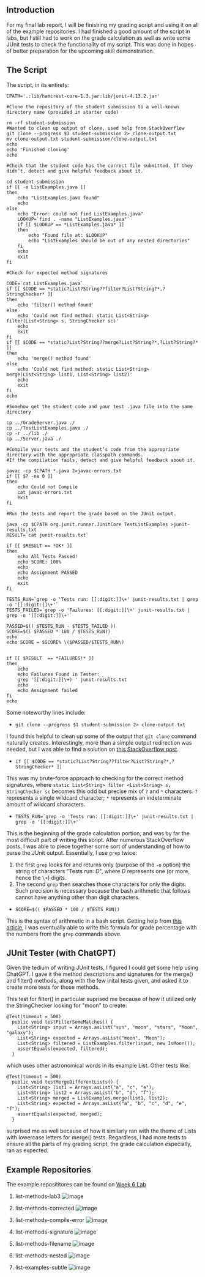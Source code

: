 ## Introduction
For my final lab report, I will be finishing my grading script and using it on all of the example repositories. I had finished a good amount of the script in labs, but I still had to work on the grade calculation as well as write some JUnit tests to check the functionality of my script. This was done in hopes of better preparation for the upcoming skill demonstration.

## The Script
The script, in its entirety:
```
CPATH='.:lib/hamcrest-core-1.3.jar:lib/junit-4.13.2.jar'

#Clone the repository of the student submission to a well-known directory name (provided in starter code)

rm -rf student-submission
#Wanted to clean up output of clone, used help from StackOverflow
git clone --progress $1 student-submission 2> clone-output.txt
mv clone-output.txt student-submission/clone-output.txt
echo
echo 'Finished cloning'
echo

#Check that the student code has the correct file submitted. If they didn’t, detect and give helpful feedback about it.

cd student-submission
if [[ -e ListExamples.java ]]
then
    echo "ListExamples.java found"
    echo
else
    echo "Error: could not find ListExamples.java"
    LOOKUP=`find . -name "ListExamples.java"`
    if [[ $LOOKUP == *ListExamples.java* ]]
    then
        echo "Found file at: $LOOKUP" 
        echo "ListExamples should be out of any nested directories"
    fi
    echo
    exit
fi

#Check for expected method signatures

CODE=`cat ListExamples.java`
if [[ $CODE == *static?List?String??filter?List?String?*,?StringChecker* ]]
then
    echo 'filter() method found'
else
    echo 'Could not find method: static List<String> filter(List<String> s, StringChecker sc)'
    echo
    exit
fi
if [[ $CODE == *static?List?String??merge?List?String?*,?List?String?* ]]
then
    echo 'merge() method found'
else
    echo 'Could not find method: static List<String> merge(List<String> list1, List<String> list2)'
    echo
    exit
fi
echo

#Somehow get the student code and your test .java file into the same directory

cp ../GradeServer.java ./
cp ../TestListExamples.java ./
cp -r ../lib ./
cp ../Server.java ./

#Compile your tests and the student’s code from the appropriate directory with the appropriate classpath commands. 
#If the compilation fails, detect and give helpful feedback about it.

javac -cp $CPATH *.java 2>javac-errors.txt
if [[ $? -ne 0 ]]
then
    echo Could not Compile
    cat javac-errors.txt
    exit
fi

#Run the tests and report the grade based on the JUnit output.

java -cp $CPATH org.junit.runner.JUnitCore TestListExamples >junit-results.txt
RESULT=`cat junit-results.txt`

if [[ $RESULT == *OK* ]]
then
    echo All Tests Passed!
    echo SCORE: 100%
    echo
    echo Assignment PASSED
    echo
    exit
fi

TESTS_RUN=`grep -o 'Tests run: [[:digit:]]\+' junit-results.txt | grep -o '[[:digit:]]\+'`
TESTS_FAILED=`grep -o 'Failures: [[:digit:]]\+' junit-results.txt | grep -o '[[:digit:]]\+'`

PASSED=$(( $TESTS_RUN - $TESTS_FAILED ))
SCORE=$(( $PASSED * 100 / $TESTS_RUN))
echo
echo SCORE = $SCORE% \($PASSED/$TESTS_RUN\)


if [[ $RESULT  == *FAILURES!* ]]
then
    echo
    echo Failures Found in Tester:
    grep '[[:digit:]]\+) ' junit-results.txt
    echo
    echo Assignment failed
fi
echo
```
Some noteworthy lines include:

- `git clone --progress $1 student-submission 2> clone-output.txt`

I found this helpful to clean up some of the output that `git clone` command naturally creates. Interestingly, more than a simple output redirection was needed, but I was able to find a solution on [this StackOverflow post](https://stackoverflow.com/questions/37669115/how-to-capture-full-output-of-git-clone).

- `if [[ $CODE == *static?List?String??filter?List?String?*,?StringChecker* ]]`

This was my brute-force approach to checking for the correct method signatures, where `static List<String> filter <List>String> s, StringChecker sc` becomes this odd but precise mix of `?` and `*` characters. `?` represents a single wildcard character; `*` represents an indeterminate amount of wildcard characters.

- ``` TESTS_RUN=`grep -o 'Tests run: [[:digit:]]\+' junit-results.txt | grep -o '[[:digit:]]\+'` ```

This is the beginning of the grade calculation portion, and was by far the most difficult part of writing this script. After numerous StackOverflow posts, I was able to piece together some sort of understanding of how to parse the JUnit output. Essentially, I use  `grep` twice: 
 1. the first `grep` looks for and returns only (purpose of the  `-o` option) the string of characters "Tests run: *D*", where *D* represents one (or more, hence the `\+`) digits.
 2. The second `grep` then searches those characters for only the digits. Such precision is necessary because the bash arithmetic that follows cannot have anything other than digit characters.

- `SCORE=$(( $PASSED * 100 / $TESTS_RUN))`

This is the syntax of arithmetic in a bash script. Getting help from [this article](https://ryanstutorials.net/bash-scripting-tutorial/bash-arithmetic.php), I was eventually able to write this formula for grade percentage with the numbers from the `grep` commands above.

## JUnit Tester (with ChatGPT)
Given the tedium of writing JUnit tests, I figured I could get some help using ChatGPT. I gave it the method descriptions and signatures for the merge() and filter() methods, along with the few inital tests given, and asked it to create more tests for those methods.

This test for filter() in particular suprised me because of how it utilized only the StringChecker looking for "moon" to create:
```
@Test(timeout = 500)
  public void testFilterSomeMatches() {
    List<String> input = Arrays.asList("sun", "moon", "stars", "Moon", "galaxy");
    List<String> expected = Arrays.asList("moon", "Moon");
    List<String> filtered = ListExamples.filter(input, new IsMoon());
    assertEquals(expected, filtered);
  }
```
which uses other astronomical words in its example List. Other tests like:
```
@Test(timeout = 500)
  public void testMergeDifferentLists() {
    List<String> list1 = Arrays.asList("a", "c", "e");
    List<String> list2 = Arrays.asList("b", "d", "f");
    List<String> merged = ListExamples.merge(list1, list2);
    List<String> expected = Arrays.asList("a", "b", "c", "d", "e", "f");
    assertEquals(expected, merged);
  }
```
surprised me as well because of how it similarly ran with the theme of Lists with lowercase letters for merge() tests. Regardless, I had more tests to ensure all the parts of my grading script, the grade calculation especially, ran as expected.

## Example Repositories
The example reposititores can be found on [Week 6 Lab](https://ucsd-cse15l-w23.github.io/week/week6/)
1. list-methods-lab3
![image](example1.png)

2. list-methods-corrected 
![image](example2.png) 

3. list-methods-compile-error 
![image](example3.png)

4. list-methods-signature 
![image](example4.png) 

5. list-methods-filename 
![image](example5.png)

6. list-methods-nested 
![image](example6.png)

7. list-examples-subtle 
![image](example7.png)
